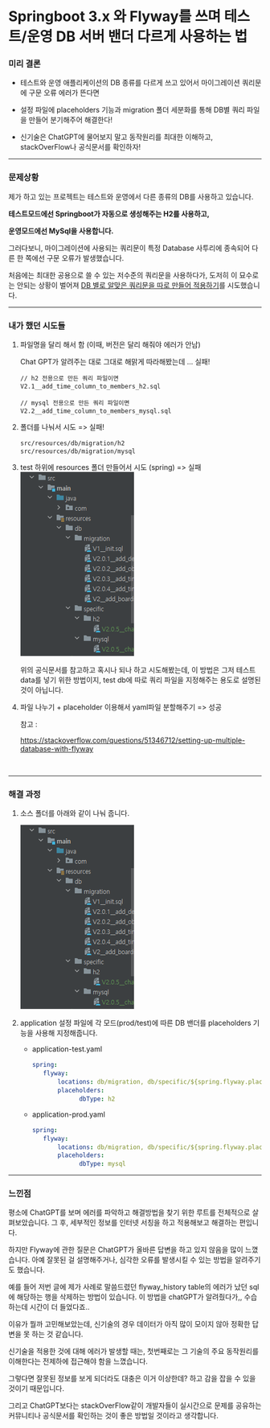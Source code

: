 # Springboot 3.x 와 Flyway를 쓰며 테스트/운영 DB 서버 밴더 다르게 사용하는 법

### 미리 결론

- 테스트와 운영 애플리케이션의 DB 종류를 다르게 쓰고 있어서 마이그레이션 쿼리문에 구문 오류 에러가 뜬다면

- 설정 파일에 placeholders 기능과 migration 폴더 세분화를 통해 DB별 쿼리 파일을 만들어 분기해주어 해결한다!

- 신기술은 ChatGPT에 물어보지 말고 동작원리를 최대한 이해하고, stackOverFlow나 공식문서를 확인하자!



---



### 문제상황

제가 하고 있는 프로젝트는 테스트와 운영에서 다른 종류의 DB를 사용하고 있습니다.

**테스트모드에선 Springboot가 자동으로 생성해주는 H2를 사용하고,**

**운영모드에선 MySql을 사용합니다.**

그러다보니, 마이그레이션에 사용되는 쿼리문이 특정 Database 사투리에 종속되어 다른 한 쪽에선 구문 오류가 발생했습니다.

처음에는 최대한 공용으로 쓸 수 있는 저수준의 쿼리문을 사용하다가, 도저히 이 묘수로는 안되는 상황이 벌어져 <u>DB 별로 알맞은 쿼리문을 따로 만들어 적용하기</u>를 시도했습니다.



---



### 내가 했던 시도들

1. 파일명을 달리 해서 함 (이때, 버전은 달리 해줘야 에러가 안남)

   Chat GPT가 알려주는 대로 그대로 해맑게 따라해봤는데 ... 실패!

   ```
   // h2 전용으로 만든 쿼리 파일이면 
   V2.1__add_time_column_to_members_h2.sql
   
   // mysql 전용으로 만든 쿼리 파일이면
   V2.2__add_time_column_to_members_mysql.sql
   ```

2. 폴더를 나눠서 시도 => 실패!

   ```
   src/resources/db/migration/h2
   src/resources/db/migration/mysql
   ```



3. test 하위에 resources 폴더 만들어서 시도 (spring) => 실패
   ![image-20241220013311779](https://raw.githubusercontent.com/S2uJeong/blogImages/main/images/image-20241220013311779.png)

   위의 공식문서를 참고하고 혹시나 되나 하고 시도해봤는데, 이 방법은 그저 테스트 data를 넣기 위한 방법이지, test db에 따로 쿼리 파일을 지정해주는 용도로 설명된 것이 아닙니다.

4. 파일 나누기 + placeholder 이용해서 yaml파일 분할해주기 => 성공

   참고 :

   https://stackoverflow.com/questions/51346712/setting-up-multiple-database-with-flyway

​

---



### 해결 과정

1. 소스 폴더를 아래와 같이 나눠 줍니다.

   ![image-20241220013311779](https://raw.githubusercontent.com/S2uJeong/blogImages/main/images/image-20241220013311779.png)

2. application 설정 파일에 각 모드(prod/test)에 따른 DB 밴더를 placeholders 기능을 사용해 지정해줍니다.

    - application-test.yaml

      ```yaml
      spring:
         flyway:
             locations: db/migration, db/specific/${spring.flyway.placeholders.dbType}
             placeholders:
            	   dbType: h2
      ```

    - application-prod.yaml

      ```yaml
      spring:
         flyway:
             locations: db/migration, db/specific/${spring.flyway.placeholders.dbType}
             placeholders:
            	   dbType: mysql
      ```



---



### 느낀점

평소에 ChatGPT를 보며 에러를 파악하고 해결방법을 찾기 위한 루트를 전체적으로 살펴보았습니다. 그 후, 세부적인 정보를 인터넷 서칭을 하고 적용해보고 해결하는 편입니다.

하지만 Flyway에 관한 질문은 ChatGPT가 올바른 답변을 하고 있지 않음을 많이 느꼈습니다. 아예 잘못된 걸 설명해주거나, 심각한 오류를 발생시킬 수 있는 방법을 알려주기도 했습니다.

예를 들어 저번 글에 제가 사례로 말씀드렸던 flyway_history table의 에러가 났던 sql에 해당하는 행을 삭제하는 방법이 있습니다. 이 방법을 chatGPT가 알려줬다가,, 수습하는데 시간이 더 들었다죠..

이유가 뭘까 고민해보았는데, 신기술의 경우 데이터가 아직 많이 모이지 않아 정확한 답변을 못 하는 것 같습니다.

신기술을 적용한 것에 대해 에러가 발생할 때는, 첫번째로는 그 기술의 주요 동작원리를 이해한다는 전제하에 접근해야 함을 느꼈습니다.

그렇다면 잘못된 정보를 보게 되더라도 대충은 이거 이상한데? 하고 감을 잡을 수 있을 것이기 때문입니다.

그리고 ChatGPT보다는 stackOverFlow같이 개발자들이 실시간으로 문제를 공유하는 커뮤니티나 공식문서를 확인하는 것이 좋은 방법일 것이라고 생각합니다.

